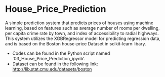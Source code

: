# House_Price_Prediction
A simple prediction system that predicts prices of houses using machine learning, based on features such as average number of rooms per dwelling, per capita crime rate by town, and index of accessibility to radial highways. This system utilizes the XGBRegressor model for predicting regression data, and is based on the Boston house-price Dataset in scikit-learn libary.
- Codes can be found in the Python script named '03_House_Price_Prediction_ipynb'.
- Dataset can be found in the following link: http://lib.stat.cmu.edu/datasets/boston
